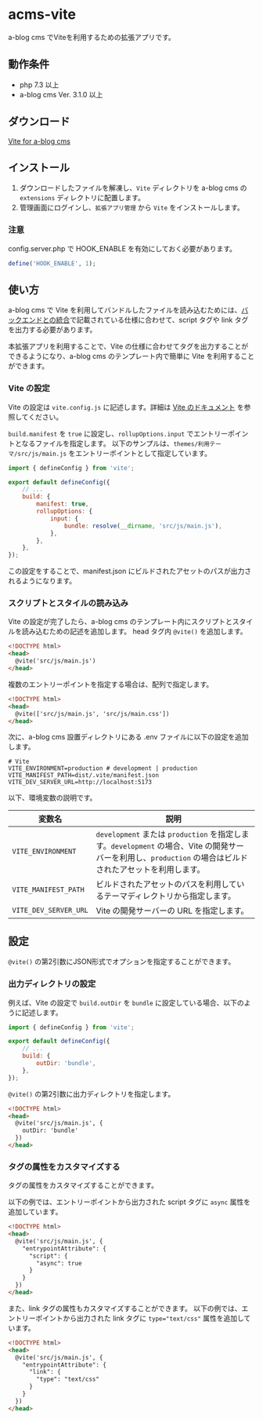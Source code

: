 # acms-vite

a-blog cms でViteを利用するための拡張アプリです。

## 動作条件

* php 7.3 以上
* a-blog cms Ver. 3.1.0 以上

## ダウンロード

[Vite for a-blog cms](https://github.com/appleple/acms-vite/raw/master/build/Vite.zip)

## インストール

1. ダウンロードしたファイルを解凍し、`Vite` ディレクトリを a-blog cms の `extensions` ディレクトリに配置します。
2. 管理画面にログインし、`拡張アプリ管理` から `Vite` をインストールします。

### 注意

config.server.php で HOOK_ENABLE を有効にしておく必要があります。

```php
define('HOOK_ENABLE', 1);
```

## 使い方

a-blog cms で Vite を利用してバンドルしたファイルを読み込むためには、[バックエンドとの統合](https://vitejs.dev/guide/backend-integration)で記載されている仕様に合わせて、script タグや link タグを出力する必要があります。

本拡張アプリを利用することで、Vite の仕様に合わせてタグを出力することができるようになり、a-blog cms のテンプレート内で簡単に Vite を利用することができます。

### Vite の設定

Vite の設定は `vite.config.js` に記述します。詳細は [Vite のドキュメント](https://vitejs.dev/config/) を参照してください。

`build.manifest` を `true` に設定し、`rollupOptions.input` でエントリーポイントとなるファイルを指定します。
以下のサンプルは、`themes/利用テーマ/src/js/main.js` をエントリーポイントとして指定しています。

```js
import { defineConfig } from 'vite';

export default defineConfig({
    // ...
    build: {
        manifest: true,
        rollupOptions: {
            input: {
                bundle: resolve(__dirname, 'src/js/main.js'),
            },
        },
    },
});
```

この設定をすることで、manifest.json にビルドされたアセットのパスが出力されるようになります。

### スクリプトとスタイルの読み込み

Vite の設定が完了したら、a-blog cms のテンプレート内にスクリプトとスタイルを読み込むための記述を追加します。
head タグ内 `@vite()` を追加します。

```html
<!DOCTYPE html>
<head>
  @vite('src/js/main.js')
</head>
```

複数のエントリーポイントを指定する場合は、配列で指定します。

```html
<!DOCTYPE html>
<head>
  @vite(['src/js/main.js', 'src/js/main.css'])
</head>
```

次に、a-blog cms 設置ディレクトリにある .env ファイルに以下の設定を追加します。

```
# Vite
VITE_ENVIRONMENT=production # development | production
VITE_MANIFEST_PATH=dist/.vite/manifest.json
VITE_DEV_SERVER_URL=http://localhost:5173
```

以下、環境変数の説明です。

| 変数名               | 説明                                                                 |
|---------------------|----------------------------------------------------------------------|
| `VITE_ENVIRONMENT`  | `development` または `production` を指定します。`development` の場合、Vite の開発サーバーを利用し、`production` の場合はビルドされたアセットを利用します。 |
| `VITE_MANIFEST_PATH`| ビルドされたアセットのパスを利用しているテーマディレクトリから指定します。                    |
| `VITE_DEV_SERVER_URL`| Vite の開発サーバーの URL を指定します。                               |


## 設定

`@vite()` の第2引数にJSON形式でオプションを指定することができます。

### 出力ディレクトリの設定

例えば、Vite の設定で `build.outDir` を `bundle` に設定している場合、以下のように記述します。

```js
import { defineConfig } from 'vite';

export default defineConfig({
    // ...
    build: {
        outDir: 'bundle',
    },
});
```

`@vite()` の第2引数に出力ディレクトリを指定します。

```html
<!DOCTYPE html>
<head>
  @vite('src/js/main.js', {
    outDir: 'bundle'
  })
</head>
```

### タグの属性をカスタマイズする

タグの属性をカスタマイズすることができます。

以下の例では、エントリーポイントから出力された script タグに `async` 属性を追加しています。

```html
<!DOCTYPE html>
<head>
  @vite('src/js/main.js', {
    "entrypointAttribute": {
      "script": {
        "async": true
      }
    }
  })
</head>
```

また、link タグの属性もカスタマイズすることができます。
以下の例では、エントリーポイントから出力された link タグに `type="text/css"` 属性を追加しています。

```html
<!DOCTYPE html>
<head>
  @vite('src/js/main.js', {
    "entrypointAttribute": {
      "link": {
        "type": "text/css"
      }
    }
  })
</head>
```
